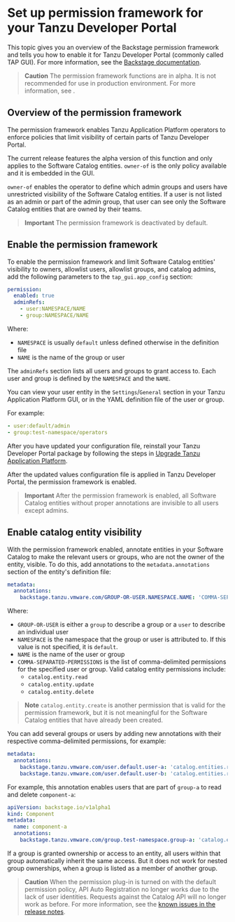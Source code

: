 # Set up permission framework for your Tanzu Developer Portal

This topic gives you an overview of the Backstage permission framework and tells you how to enable
it for Tanzu Developer Portal (commonly called TAP GUI). For more information, see the
[Backstage documentation](https://backstage.io/docs/permissions/overview/).

> **Caution** The permission framework functions are in alpha. It is not recommended for use in
> production environment. For more information, see <!-- Insert xref -->.

## <a id='permission-overview'></a> Overview of the permission framework

The permission framework enables Tanzu Application Platform operators to enforce policies that limit
visibility of certain parts of Tanzu Developer Portal.

The current release features the alpha version of this function and only applies to the
Software Catalog entities. `owner-of` is the only policy available and it is embedded in the GUI.

`owner-of` enables the operator to define which admin groups and users have unrestricted visibility
of the Software Catalog entities. If a user is not listed as an admin or part of the admin group,
that user can see only the Software Catalog entities that are owned by their teams.

> **Important** The permission framework is deactivated by default.

## <a id='enable-permission'></a> Enable the permission framework

To enable the permission framework and limit Software Catalog entities' visibility to owners,
allowlist users, allowlist groups, and catalog admins, add the following parameters to the
`tap_gui.app_config` section:

```yaml
permission:
  enabled: true
  adminRefs:
    - user:NAMESPACE/NAME
    - group:NAMESPACE/NAME
```

Where:

- `NAMESPACE` is usually `default` unless defined otherwise in the definition file
- `NAME` is the name of the group or user

The `adminRefs` section lists all users and groups to grant access to. Each user and group is defined
by the `NAMESPACE` and the `NAME`.

You can view your user entity in the `Settings`/`General` section in your Tanzu Application Platform
GUI, or in the YAML definition file of the user or group.

For example:

```yaml
- user:default/admin
- group:test-namespace/operators
```

After you have updated your configuration file, reinstall your Tanzu Developer Portal package
by following the steps in [Upgrade Tanzu Application Platform](../../upgrading.hbs.md).

After the updated values configuration file is applied in Tanzu Developer Portal, the
permission framework is enabled.

> **Important** After the permission framework is enabled, all Software Catalog entities without
> proper annotations are invisible to all users except admins.

## <a id='enable-visibility'></a> Enable catalog entity visibility

With the permission framework enabled, annotate entities in your Software Catalog to make the
relevant users or groups, who are not the owner of the entity, visible.
To do this, add annotations to the `metadata.annotations` section of the entity's definition file:

```yaml
metadata:
  annotations:
    backstage.tanzu.vmware.com/GROUP-OR-USER.NAMESPACE.NAME: 'COMMA-SEPARATED-PERMISSIONS'
```

Where:

- `GROUP-OR-USER` is either a `group` to describe a group or a `user` to describe an individual user
- `NAMESPACE` is the namespace that the group or user is attributed to. If this value is not
  specified, it is `default`.
- `NAME` is the name of the user or group
- `COMMA-SEPARATED-PERMISSIONS` is the list of comma-delimited permissions for the specified user or
  group. Valid catalog entity permissions include:
  - `catalog.entity.read`
  - `catalog.entity.update`
  - `catalog.entity.delete`

> **Note** `catalog.entity.create` is another permission that is valid for the permission framework,
> but it is not meaningful for the Software Catalog entities that have already been created.

You can add several groups or users by adding new annotations with their respective comma-delimited
permissions, for example:

```yaml
metadata:
  annotations:
    backstage.tanzu.vmware.com/user.default.user-a: 'catalog.entities.read'
    backstage.tanzu.vmware.com/user.default.user-b: 'catalog.entities.read,catalog.entities.update'
```

For example, this annotation enables users that are part of `group-a` to read and delete
`component-a`:

```yaml
apiVersion: backstage.io/v1alpha1
kind: Component
metadata:
  name: component-a
  annotations:
    backstage.tanzu.vmware.com/group.test-namespace.group-a: 'catalog.entity.read, catalog.entity.delete'
```

If a group is granted ownership or access to an entity, all users within that group automatically
inherit the same access. But it does not work for nested group ownerships, when a group is listed as
a member of another group.

> **Caution** When the permission plug-in is turned on with the default permission policy, API Auto
> Registration <!-- link to component description --> no longer works due to the lack of user
> identities.
> Requests against the Catalog API will no longer work as before. For more information, see the
> [known issues in the release notes](../../release-notes.hbs.md#1-6-0-tap-gui-ki).
